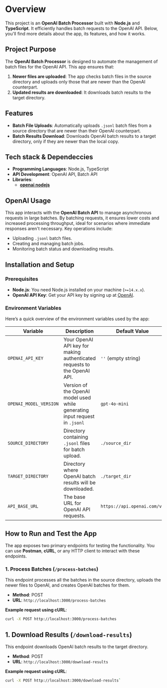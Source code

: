 # Overview

This project is an **OpenAI Batch Processor** built with **Node.js** and **TypeScript**. It efficiently handles batch requests to the OpenAI API. Below, you'll find more details about the app, its features, and how it works.

## Project Purpose

The **OpenAI Batch Processor** is designed to automate the management of batch files for the OpenAI API. This app ensures that:

1. **Newer files are uploaded**: The app checks batch files in the source directory and uploads only those that are newer than the OpenAI counterpart.
2. **Updated results are downloaded**: It downloads batch results to the target directory.

## Features

- **Batch File Uploads**: Automatically uploads `.jsonl` batch files from a source directory that are newer than their OpenAI counterpart.
- **Batch Results Download**: Downloads OpenAI batch results to a target directory, only if they are newer than the local copy.

## Tech stack & Dependeccies

- **Programming Languages**: Node.js, TypeScript
- **API Development**: OpenAI API, Batch API
- **Libraries**:
  - **[openai nodejs](https://github.com/openai/openai-node)**


## OpenAI Usage

This app interacts with the **OpenAI Batch API** to manage asynchronous requests in large batches. By batching requests, it ensures lower costs and increased processing throughput, ideal for scenarios where immediate responses aren't necessary. Key operations include:
- Uploading `.jsonl` batch files.
- Creating and managing batch jobs.
- Monitoring batch status and downloading results.


## Installation and Setup

### Prerequisites

- **Node.js**: You need Node.js installed on your machine (`>=14.x.x`).
- **OpenAI API Key**: Get your API key by signing up at [OpenAI](https://beta.openai.com/signup/).


### Environment Variables

Here’s a quick overview of the environment variables used by the app:

| Variable                | Description                                                                      | Default Value               |
|-------------------------|----------------------------------------------------------------------------------|-----------------------------|
| `OPENAI_API_KEY`        | Your OpenAI API key for making authenticated requests to the OpenAI API.         | `''` (empty string)         |
| `OPENAI_MODEL_VERSION`  | Version of the OpenAI model used while generating input request in  `.jsonl`     | `gpt-4o-mini`               |
| `SOURCE_DIRECTORY`      | Directory containing `.jsonl` files for batch upload.                            | `./source_dir`              |
| `TARGET_DIRECTORY`      | Directory where OpenAI batch results will be downloaded.                         | `./target_dir`              |
| `API_BASE_URL`          | The base URL for OpenAI API requests.                                            | `https://api.openai.com/v1` |


## How to Run and Test the App

The app exposes two primary endpoints for testing the functionality. You can use **Postman**, **cURL**, or any HTTP client to interact with these endpoints.

### 1. Process Batches (`/process-batches`)

This endpoint processes all the batches in the source directory, uploads the newer files to OpenAI, and creates OpenAI batches for them.

- **Method**: POST
- **URL**: `http://localhost:3000/process-batches`

**Example request using cURL**:

```bash
curl -X POST http://localhost:3000/process-batches
```
## 1. Download Results (`/download-results`)

This endpoint downloads OpenAI batch results to the target directory.

- **Method**: POST
- **URL**: `http://localhost:3000/download-results`

**Example request using cURL**:

```bash
curl -X POST http://localhost:3000/download-results`
```


